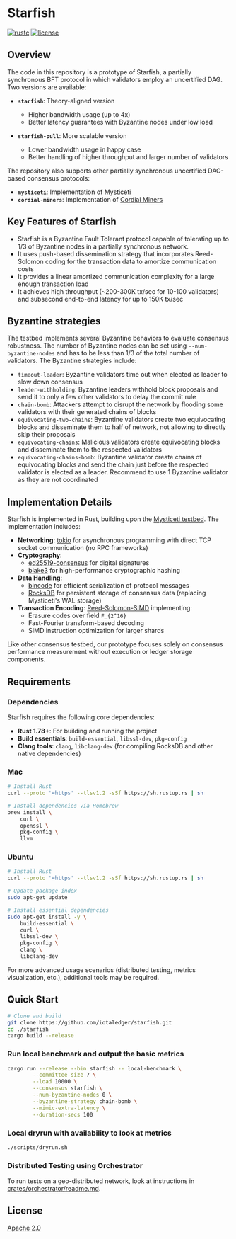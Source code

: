 # Starfish

[![rustc](https://img.shields.io/badge/rustc-1.78+-blue?style=flat-square&logo=rust)](https://www.rust-lang.org)
[![license](https://img.shields.io/badge/license-Apache-blue.svg?style=flat-square)](LICENSE)

## Overview

The code in this repository is a prototype of Starfish, a partially synchronous BFT protocol in which validators employ an uncertified DAG. Two versions are available:

- **`starfish`**: Theory-aligned version
  - Higher bandwidth usage (up to 4x)
  - Better latency guarantees with Byzantine nodes under low load

- **`starfish-pull`**: More scalable version
  - Lower bandwidth usage in happy case
  - Better handling of higher throughput and larger number of validators

The repository also supports other partially synchronous uncertified DAG-based consensus protocols:

- **`mysticeti`**: Implementation of [Mysticeti](https://www.cs.cornell.edu/~babel/papers/mysticeti.pdf)
- **`cordial-miners`**: Implementation of [Cordial Miners](https://arxiv.org/pdf/2205.09174)

## Key Features of Starfish

- Starfish is a Byzantine Fault Tolerant protocol capable of tolerating up to 1/3 of Byzantine nodes in a partially synchronous network.
- It uses push-based dissemination strategy that incorporates Reed-Solomon coding for the transaction data to amortize communication costs
- It provides a linear amortized communication complexity for a large enough transaction load
- It achieves high throughput (~200-300K tx/sec for 10-100 validators) and subsecond end-to-end latency for up to 150K tx/sec

## Byzantine strategies

The testbed implements several Byzantine behaviors to evaluate consensus robustness. The number of Byzantine nodes can be set using `--num-byzantine-nodes`
and has to be less than 1/3 of the total number of validators. The Byzantine strategies include:

- `timeout-leader`: Byzantine validators time out when elected as leader to slow down consensus
- `leader-withholding`: Byzantine leaders withhold block proposals and send it to only a few other validators to delay the commit rule
- `chain-bomb`: Attackers attempt to disrupt the network by flooding some validators with their generated chains of blocks
- `equivocating-two-chains`: Byzantine validators create two equivocating blocks and disseminate them to half of network, not allowing to directly skip their proposals
- `equivocating-chains`: Malicious validators create equivocating blocks and disseminate them to the respected validators
- `equivocating-chains-bomb`: Byzantine validator create chains of equivocating blocks and send the chain just before the respected validator is elected as a leader. Recommend to use 1 Byzantine validator as they are not coordinated

## Implementation Details

Starfish is implemented in Rust, building upon the [Mysticeti testbed](https://github.com/asonnino/mysticeti/tree/paper). The implementation includes:

- **Networking**: [tokio](https://tokio.rs) for asynchronous programming with direct TCP socket communication (no RPC frameworks)
- **Cryptography**:
  - [ed25519-consensus](https://docs.rs/ed25519-consensus/) for digital signatures
  - [blake3](https://docs.rs/blake3/) for high-performance cryptographic hashing
- **Data Handling**:
  - [bincode](https://docs.rs/bincode/) for efficient serialization of protocol messages
  - [RocksDB](https://rocksdb.org/) for persistent storage of consensus data (replacing Mysticeti's WAL storage)
- **Transaction Encoding**: [Reed-Solomon-SIMD](https://crates.io/crates/reed-solomon-simd) implementing:
  - Erasure codes over field `F_{2^16}`
  - Fast-Fourier transform-based decoding
  - SIMD instruction optimization for larger shards

Like other consensus testbed, our prototype focuses solely on consensus performance measurement without execution or ledger storage components.

## Requirements

### Dependencies

Starfish requires the following core dependencies:

- **Rust 1.78+**: For building and running the project
- **Build essentials**: `build-essential`, `libssl-dev`, `pkg-config`
- **Clang tools**: `clang`, `libclang-dev` (for compiling RocksDB and other native dependencies)

### Mac

```bash
# Install Rust
curl --proto '=https' --tlsv1.2 -sSf https://sh.rustup.rs | sh

# Install dependencies via Homebrew
brew install \
    curl \
    openssl \
    pkg-config \
    llvm
```

### Ubuntu

```bash
# Install Rust
curl --proto '=https' --tlsv1.2 -sSf https://sh.rustup.rs | sh

# Update package index
sudo apt-get update

# Install essential dependencies
sudo apt-get install -y \
    build-essential \
    curl \
    libssl-dev \
    pkg-config \
    clang \
    libclang-dev
```

For more advanced usage scenarios (distributed testing, metrics visualization, etc.), additional tools may be required.

## Quick Start

```bash
# Clone and build
git clone https://github.com/iotaledger/starfish.git
cd ./starfish
cargo build --release
```

### Run local benchmark and output the basic metrics

```bash
cargo run --release --bin starfish -- local-benchmark \
        --committee-size 7 \
        --load 10000 \
        --consensus starfish \
        --num-byzantine-nodes 0 \
        --byzantine-strategy chain-bomb \
        --mimic-extra-latency \
        --duration-secs 100
```

### Local dryrun with availability to look at metrics

```bash
./scripts/dryrun.sh
```

### Distributed Testing using Orchestrator

To run tests on a geo-distributed network, look at instructions in [crates/orchestrator/readme.md](`./crates/orchestrator/readme.md`).

## License

[Apache 2.0](LICENSE)
